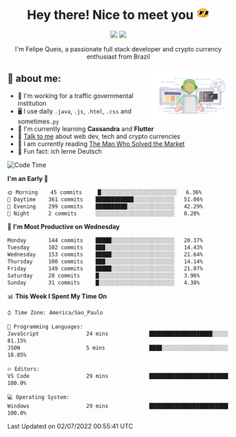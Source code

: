 
<h1 align="center">Hey there! Nice to meet you <img src="assets/sunglasses.gif" width="30"/></h1>

<p align="center">
  <a href="https://www.linkedin.com/in/fqueis"><img src="https://img.shields.io/badge/-LinkedIn-blue?style=flat&logo=Linkedin&logoColor=white" /></a>
  <a href="mailto:fqueis@gmail.com"><img src="https://img.shields.io/badge/-Gmail-c14438?style=flat&logo=Gmail&logoColor=white" /></a>
</p>

<p align="center">I'm Felipe Queis, a passionate full stack developer and crypto currency enthusiast from Brazil</p>

<img width="35%" align="right" alt="fqueis" src="assets/profile.gif" /></p>

## 🤵 about me:

- 🏢 I'm working for a traffic governmental institution
- 🖥️ I use daily `.java`, `.js`, `.html`, `.css` and sometimes`.py`
- 🌱 I'm currently learning **Cassandra** and **Flutter**
- 💬 [Talk to me](https://github.com/fqueis/fqueis/discussions) about web dev, tech and crypto currencies
- 📖 I am currently reading [The Man Who Solved the Market](https://amzn.com/073521798X)
- 💭 Fun fact: ich lerne Deutsch

<!--START_SECTION:waka-->
![Code Time](http://img.shields.io/badge/Code%20Time-0%20secs-blue)

**I'm an Early 🐤** 

```text
🌞 Morning    45 commits     █░░░░░░░░░░░░░░░░░░░░░░░░   6.36% 
🌆 Daytime    361 commits    ████████████░░░░░░░░░░░░░   51.06% 
🌃 Evening    299 commits    ██████████░░░░░░░░░░░░░░░   42.29% 
🌙 Night      2 commits      ░░░░░░░░░░░░░░░░░░░░░░░░░   0.28%

```
📅 **I'm Most Productive on Wednesday** 

```text
Monday       144 commits    █████░░░░░░░░░░░░░░░░░░░░   20.37% 
Tuesday      102 commits    ███░░░░░░░░░░░░░░░░░░░░░░   14.43% 
Wednesday    153 commits    █████░░░░░░░░░░░░░░░░░░░░   21.64% 
Thursday     100 commits    ███░░░░░░░░░░░░░░░░░░░░░░   14.14% 
Friday       149 commits    █████░░░░░░░░░░░░░░░░░░░░   21.07% 
Saturday     28 commits     █░░░░░░░░░░░░░░░░░░░░░░░░   3.96% 
Sunday       31 commits     █░░░░░░░░░░░░░░░░░░░░░░░░   4.38%

```


📊 **This Week I Spent My Time On** 

```text
⌚︎ Time Zone: America/Sao_Paulo

💬 Programming Languages: 
JavaScript               24 mins             ████████████████████░░░░░   81.15% 
JSON                     5 mins              ████░░░░░░░░░░░░░░░░░░░░░   18.85%

🔥 Editors: 
VS Code                  29 mins             █████████████████████████   100.0%

💻 Operating System: 
Windows                  29 mins             █████████████████████████   100.0%

```


 Last Updated on 02/07/2022 00:55:41 UTC
<!--END_SECTION:waka-->
